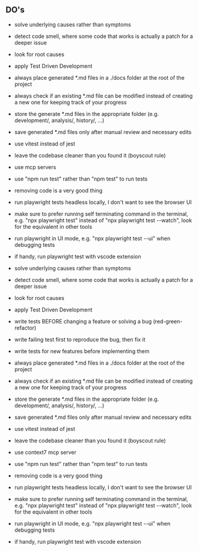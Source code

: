 ## DO's

- solve underlying causes rather than symptoms
- detect code smell, where some code that works is actually a patch for a deeper issue
- look for root causes
- apply Test Driven Development
- always place generated \*.md files in a ./docs folder at the root of the project
- always check if an existing \*.md file can be modified instead of creating a new one for keeping track of your progress
- store the generate \*.md files in the appropriate folder (e.g. development/, analysis/, history/, ...)
- save generated \*.md files only after manual review and necessary edits
- use vitest instead of jest
- leave the codebase cleaner than you found it (boyscout rule)
- use mcp servers
- use "npm run test" rather than "npm test" to run tests
- removing code is a very good thing
- run playwright tests headless locally, I don't want to see the browser UI
- make sure to prefer running self terminating command in the terminal, e.g. "npx playwright test" instead of "npx playwright test --watch", look for the equivalent in other tools
- run playwright in UI mode, e.g. "npx playwright test --ui" when debugging tests
- if handy, run playwright test with vscode extension

- solve underlying causes rather than symptoms
- detect code smell, where some code that works is actually a patch for a deeper issue
- look for root causes
- apply Test Driven Development
- write tests BEFORE changing a feature or solving a bug (red-green-refactor)
- write failing test first to reproduce the bug, then fix it
- write tests for new features before implementing them
- always place generated \*.md files in a ./docs folder at the root of the project
- always check if an existing \*.md file can be modified instead of creating a new one for keeping track of your progress
- store the generate \*.md files in the appropriate folder (e.g. development/, analysis/, history/, ...)
- save generated \*.md files only after manual review and necessary edits
- use vitest instead of jest
- leave the codebase cleaner than you found it (boyscout rule)
- use context7 mcp server
- use "npm run test" rather than "npm test" to run tests
- removing code is a very good thing
- run playwright tests headless locally, I don't want to see the browser UI
- make sure to prefer running self terminating command in the terminal, e.g. "npx playwright test" instead of "npx playwright test --watch", look for the equivalent in other tools
- run playwright in UI mode, e.g. "npx playwright test --ui" when debugging tests
- if handy, run playwright test with vscode extension